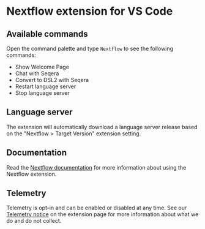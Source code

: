 # Nextflow extension for VS Code

## Available commands

Open the command palette and type `Nextflow` to see the following commands:

- Show Welcome Page
- Chat with Seqera
- Convert to DSL2 with Seqera
- Restart language server
- Stop language server

## Language server

The extension will automatically download a language server release based on the "Nextflow > Target Version" extension setting.

## Documentation

Read the [Nextflow documentation](https://nextflow.io/docs/latest/vscode.html) for more information about using the Nextflow extension.

## Telemetry

Telemetry is opt-in and can be enabled or disabled at any time. See our [Telemetry notice](vscode:extension/nextflow.nextflow) on the extension page for more information about what we do and do not collect.

